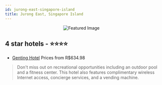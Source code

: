 ```yaml
---
id: jurong-east-singapore-island
title: Jurong East, Singapore Island
---
```


<center><img src="https://i.travelapi.com/hotels/11000000/10560000/10559900/10559890/755b623a_z.jpg" alt="Featured Image" /></center>


##  4 star hotels - ⭐️⭐️⭐️⭐️

-    [Genting Hotel](https://us.hurb.com/hotels/jurong-east/genting-hotel-JNP-JP965465?cmp=18055) Prices from R$634.98
   > Don't miss out on recreational opportunities including an outdoor pool and a fitness center. This hotel also features complimentary wireless Internet access, concierge services, and a vending machine.
